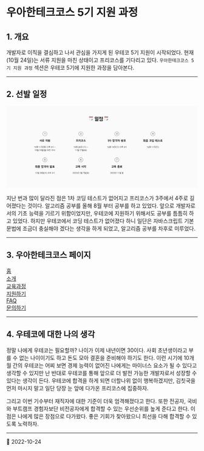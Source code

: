 # 우아한테크코스 5기 지원 과정

## 1. 개요

개발자로 이직을 결심하고 나서 관심을 가지게 된 우테코 5기 지원이 시작되었다. 현재(10월 24일)는 서류 지원을 마친 상태이고 프리코스를 기다리고 있다. `우아한테크코스 5기 지원 과정` 섹션은 우테코 5기에 지원한 과정을 담아본다.

---

## 2. 선발 일정

![선발 일정](/image/Diary/Woowacourse/%EC%8A%A4%ED%81%AC%EB%A6%B0%EC%83%B7%202022-10-24%20%EC%98%A4%ED%9B%84%206.39.19.png)

지난 번과 많이 달라진 점은 1차 코딩 테스트가 없어지고 프리코스가 3주에서 4주로 길어졌다는 것이다. 알고리즘 공부를 올해 8월 부터 공부를 하고 있었다. 앞으로 개발자로서의 기초 능력을 기르기 위함이었지만, 우테코에 지원하기 위해서도 공부를 틈틈히 하고 있었다. 하지만 우테코에서 코딩 테스트가 없어졌다 하니 일단은 자바스크립트 기본 문법에 조금더 충실해야 겠다는 생각을 하게 되었고, 알고리즘 공부를 차후로 미루었다.

---

## 3. 우아한테크코스 페이지

[홈](https://woowacourse.github.io/)  
[소개](https://woowacourse.github.io/about.html)  
[교육과정](https://woowacourse.github.io/curriculum.html)  
[지원하기](https://woowacourse.github.io/apply.html)  
[FAQ](https://woowacourse.github.io/faq.html)  
[문의하기](https://woowacourse.github.io/contact.html)

---

## 4. 우테코에 대한 나의 생각

정말 나에게 우테코는 필요할까? 나이가 이제 내년이면 30이다. 사회 초년생이라고 부를 수 없는 나이이기도 하고 돈도 모아 결혼을 준비해야 하기도 한다. 이런 시기에 10개월 간의 우테코는 어찌 보면 경제 능력이 없어진 나에게는 마이너스 요소가 될 수 있다고 생각할 수 있지만 난 반대로 우테코를 통해 앞으로 더 발전 가능한 개발자로서 성장할 수 있다는 생각이 든다. 우테코에 합격을 하게 되면 더할나위 없이 행복하겠지만, 김칫국을 먼저 마시지 말고 일단 당장 눈 앞에 다가온 프리코스에 집중하자.

그리고 이번 기수부터 재직자에 대한 기준이 더욱 엄격해졌다고 한다. 또한 전공자, 국비와 부트캠프 경험자보단 비전공자에게 합격할 수 있는 우선순위를 높게 준다고 한다. 이 점은 나에게 많은 장점으로 다가왔다. 좋은 기회가 찾아왔으니 최선을 다해 합격할 수 있도록 노력하자.

---

📅 2022-10-24
